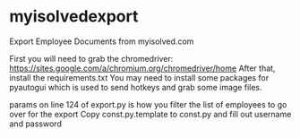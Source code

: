 # myisolvedexport
Export Employee Documents from myisolved.com

First you will need to grab the chromedriver:
https://sites.google.com/a/chromium.org/chromedriver/home
After that, install the requirements.txt
You may need to install some packages for pyautogui which is used to send hotkeys and grab some image files.

params on line 124 of export.py is how you filter the list of employees to go over for the export
Copy const.py.template to const.py and fill out username and password
